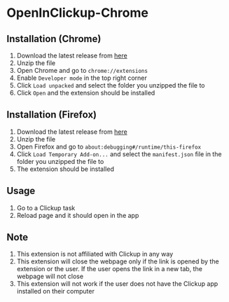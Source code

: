 # OpenInClickup-Chrome

## Installation (Chrome)

1. Download the latest release from [here](https://github.com/c1oneman/OpenInClickup-Chrome/archive/refs/heads/main.zip)
2. Unzip the file
3. Open Chrome and go to `chrome://extensions`
4. Enable `Developer mode` in the top right corner
5. Click `Load unpacked` and select the folder you unzipped the file to
6. Click `Open` and the extension should be installed

## Installation (Firefox)

1. Download the latest release from [here](https://github.com/c1oneman/OpenInClickup-Chrome/archive/refs/heads/main.zip)
2. Unzip the file
3. Open Firefox and go to `about:debugging#/runtime/this-firefox`
4. Click `Load Temporary Add-on...` and select the `manifest.json` file in the folder you unzipped the file to
5. The extension should be installed

## Usage

1. Go to a Clickup task
2. Reload page and it should open in the app

## Note

1. This extension is not affiliated with Clickup in any way
2. This extension will close the webpage only if the link is opened by the extension or the user. If the user opens the link in a new tab, the webpage will not close
3. This extension will not work if the user does not have the Clickup app installed on their computer
